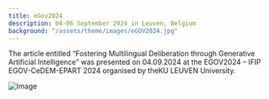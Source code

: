 ```yaml
---
title: eGov2024
description: 04-06 September 2024 in Leuven, Belgium
background: "/assets/theme/images/eGOV2024.jpg"
---
```


The article entitled “Fostering Multilingual Deliberation through Generative Artificial Intelligence” was presented on 04.09.2024 at the EGOV2024 – IFIP EGOV-CeDEM-EPART 2024 organised by theKU LEUVEN University.

![Image](/assets/theme/images/eGOV2024.jpg)
